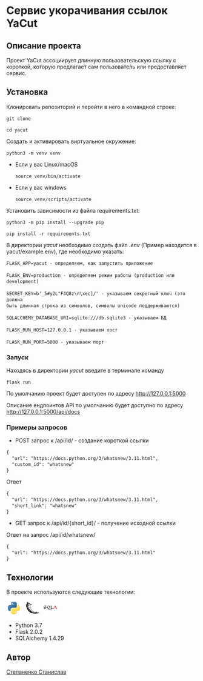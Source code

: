 # Сервис укорачивания ссылок YaCut

## Описание проекта

Проект YaCut ассоциирует длинную пользовательскую ссылку с 
короткой, которую предлагает сам пользователь или предоставляет
сервис. 

## Установка

Клонировать репозиторий и перейти в него в командной строке:

```
git clone 
```

```
cd yacut
```

Cоздать и активировать виртуальное окружение:

```
python3 -m venv venv
```

* Если у вас Linux/macOS

    ```
    source venv/bin/activate
    ```

* Если у вас windows

    ```
    source venv/scripts/activate
    ```

Установить зависимости из файла requirements.txt:

```
python3 -m pip install --upgrade pip
```

```
pip install -r requirements.txt
```

В директории _yacut_ необходимо создать файл _.env_
(Пример находится в yacut/example.env), где необходимо указать:
```
FLASK_APP=yacut - определяем, как запустить приложение

FLASK_ENV=production - определяем режим работы (production или development)

SECRET_KEY=b'_5#y2L"F4Q8z\n\xec]/' - указываем секретный ключ (это должна
быть длинная строка из символов, символы unicode поддерживаются)

SQLALCHEMY_DATABASE_URI=sqlite:///db.sqlite3 - указываем БД

FLASK_RUN_HOST=127.0.0.1 - указываем хост

FLASK_RUN_PORT=5000 - указываем порт
```

### Запуск

Находясь в директории _yacut_ введите в терминале команду
```commandline
flask run
```
По умолчанию проект будет доступен по адресу http://127.0.0.1:5000

Описание ендпоинтов API по умолчанию будет доступно по адресу 
http://127.0.0.1:5000/api/docs

### Примеры запросов

- POST запрос к /api/id/ - создание короткой ссылки
```
{
  "url": "https://docs.python.org/3/whatsnew/3.11.html",
  "custom_id": "whatsnew"
}
```
Ответ
```
{
  "url": "https://docs.python.org/3/whatsnew/3.11.html",
  "short_link": "whatsnew"
}
```

- GET запрос к /api/id/{short_id}/ - получение исходной ссылки

Ответ на запрос /api/id/whatsnew/
```
{
  "url": "https://docs.python.org/3/whatsnew/3.11.html"
}
```

## Технологии

В проекте используются следующие технологии:
<div>
  <img src="https://github.com/devicons/devicon/blob/master/icons/python/python-original.svg" title="python" alt="python" width="40" height="40"/>&nbsp
  <img src="https://github.com/devicons/devicon/blob/master/icons/flask/flask-original.svg" title="flask" alt="flask" width="40" height="40"/>&nbsp
  <img src="https://github.com/devicons/devicon/blob/master/icons/sqlalchemy/sqlalchemy-original.svg" title="sqlalchemy" alt="sqlalchemy" width="40" height="40"/>&nbsp
</div>

- Python 3.7
- Flask 2.0.2
- SQLAlchemy 1.4.29

## Автор

[Степаненко Станислав](https://t.me/tme_zoom)
